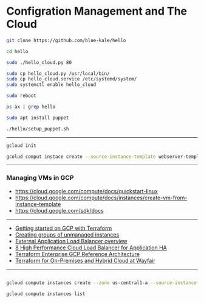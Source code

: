 # Configration Management and The Cloud

```bash
git clone https://github.com/blue-kale/hello

cd hello

sudo ./hello_cloud.py 80

sudo cp hello_cloud.py /usr/local/bin/
sudo cp hello_cloud.service /etc/systemd/system/
sudo systemctl enable hello_cloud

sudo reboot

ps ax | grep hello

sudo apt install puppet

./hello/setup_puppet.sh

```

---

```bash
gcloud init

gcolud comput instace create --source-instance-template webserver-template ws1 ws2 ws3 ws4 ws5

```

---

### Managing VMs in GCP

- https://cloud.google.com/compute/docs/quickstart-linux
- https://cloud.google.com/compute/docs/instances/create-vm-from-instance-template
- https://cloud.google.com/sdk/docs

---

- [Getting started on GCP with Terraform](https://cloud.google.com/community/tutorials/getting-started-on-gcp-with-terraform)
- [Creating groups of unmanaged instances](https://cloud.google.com/compute/docs/instance-groups/creating-groups-of-unmanaged-instances)
- [External Application Load Balancer overview](https://cloud.google.com/load-balancing/docs/https/)
- [8 High Performance Cloud Load Balancer for Application HA](https://geekflare.com/cloud-load-balancer/)
- [Terraform Enterprise GCP Reference Architecture](https://developer.hashicorp.com/terraform/enterprise/deploy/replicated/architecture/reference-architecture/gcp)
- [Terraform for On-Premises and Hybrid Cloud at Wayfair](https://www.coursera.org/learn/configuration-management-cloud/supplement/39SOd/more-about-cloud-gcp)

---

```bash

gcloud compute instances create --zone us-central1-a --source-instance-template vm1-template vm2 vm3 vm4 vm5 vm6 vm7 vm8

gcloud compute instances list

```
